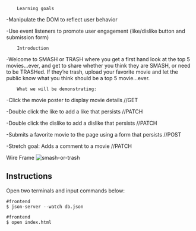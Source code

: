         Learning goals

-Manipulate the DOM to reflect user behavior

-Use event listeners to promote user engagement (like/dislike button and submission form)

        Introduction

-Welcome to SMASH or TRASH where you get a first hand look at the top 5 movies…ever, and get to share whether you think they are SMASH, or need to be TRASHed. If they’re trash, upload your favorite movie and let the public know what you think should be a top 5 movie…ever.

        What we will be demonstrating:

-Click the movie poster to display movie details //GET

-Double click the like to add a like that persists //PATCH

-Double click the dislike to add a dislike that persists //PATCH

-Submits a favorite movie to the page using a form that persists //POST

-Stretch goal: Adds a comment to a movie //PATCH

Wire Frame 
![smash-or-trash](https://github.com/dxyz773/smash-or-trash/assets/122405969/bd2a22e4-07b3-48ee-aafe-13b370087d54)

## Instructions
Open two terminals and input commands below:
```
#frontend
$ json-server --watch db.json
```

```
#frontend
$ open index.html
```

